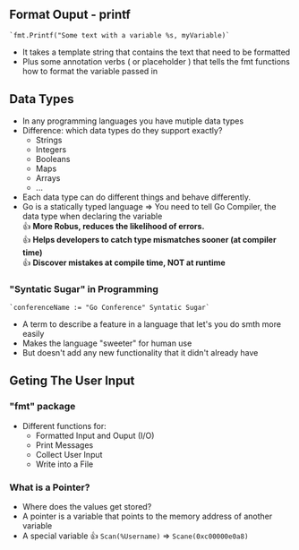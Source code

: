 ## Format Ouput - printf
    `fmt.Printf("Some text with a variable %s, myVariable)`
- It takes a template string that contains the text that need to be formatted
- Plus some annotation verbs ( or placeholder ) that tells the fmt functions how to format the variable passed in

## Data Types
- In any programming languages you have mutiple data types
- Difference: which data types do they support exactly?
    + Strings
    + Integers
    + Booleans
    + Maps 
    + Arrays
    + ...
- Each data type can do different things and behave differently.
- Go is a statically typed language => You need to tell Go Compiler, the data type when declaring the variable
<br/>:thumbsup: **More Robus, reduces the likelihood of errors.**
<br/>:thumbsup: **Helps developers to catch type mismatches sooner (at compiler time)**
<br/>:thumbsup: **Discover mistakes at compile time, NOT at runtime**

### "Syntatic Sugar" in Programming
    `conferenceName := "Go Conference" Syntatic Sugar`
- A term to describe a feature in a language that let's you do smth more easily
- Makes the language "sweeter" for human use
- But doesn't add any new functionality that it didn't already have

## Geting The User Input
### "fmt" package
- Different functions for:
    + Formatted Input and Ouput (I/O)
    + Print Messages
    + Collect User Input
    + Write into a File
### What is a Pointer?
- Where does the values get stored?
- A pointer is a variable that points to the memory address of another variable
- A special variable
:thumbsup: `Scan(%Username)` => `Scane(0xc00000e0a8)`